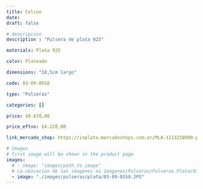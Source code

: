 ```yaml
---
title: Celine
date: 
draft: false

# descripcion
description : "Pulsera de plata 925"

materials: Plata 925

color: Plateado

dimensions: "18,5cm largo"

code: 03-09-0558

type: "Pulseras"

categories: []

price: $9.670,00

price_eftvo: $8.220,00

link_mercado_shop: https://inplata.mercadoshops.com.ar/MLA-1113250000-pulsera-de-plata-coronitas-_JM

# Images
# first image will be shown in the product page
images:
  # - image: "images/path_to_image"
  # La ubicacion de las imagenes es imagenes/Pulseras/Pulseras.Plata/03-09-0558-celine
  - image: "./images/pulseras/plata/03-09-0558.JPG"
---
```

